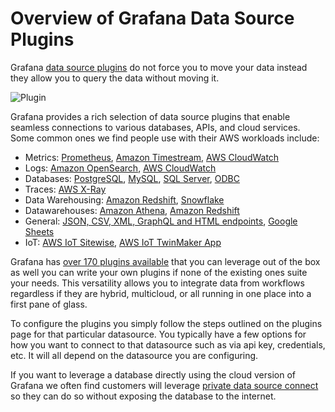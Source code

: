 # Overview of Grafana Data Source Plugins
Grafana [data source plugins](https://grafana.com/docs/grafana/latest/datasources/) do not force you to move your data instead they allow you to query the data without moving it. 

![Plugin](images/plug.png)

Grafana provides a rich selection of data source plugins that enable seamless connections to various databases, APIs, and cloud services. Some common ones we find people use with their AWS workloads include:

- Metrics: [Prometheus](https://grafana.com/grafana/plugins/prometheus/), [Amazon Timestream](https://grafana.com/grafana/plugins/grafana-timestream-datasource/), [AWS CloudWatch](https://grafana.com/grafana/plugins/cloudwatch/)
- Logs: [Amazon OpenSearch](https://grafana.com/grafana/plugins/grafana-opensearch-datasource/), [AWS CloudWatch](https://grafana.com/grafana/plugins/cloudwatch/)
- Databases: [PostgreSQL](https://grafana.com/grafana/plugins/postgres/), [MySQL](https://grafana.com/grafana/plugins/mysql/), [SQL Server](https://grafana.com/grafana/plugins/mssql/), [ODBC](https://grafana.com/grafana/plugins/grafana-odbc-datasource/)
- Traces: [AWS X-Ray](https://grafana.com/grafana/plugins/grafana-x-ray-datasource/)
- Data Warehousing: [Amazon Redshift](https://grafana.com/grafana/plugins/grafana-redshift-datasource/), [Snowflake](https://grafana.com/grafana/plugins/grafana-snowflake-datasource/)
- Datawarehouses: [Amazon Athena](https://grafana.com/grafana/plugins/grafana-athena-datasource/), [Amazon Redshift](https://grafana.com/grafana/plugins/grafana-redshift-datasource/)
- General: [JSON, CSV, XML, GraphQL and HTML endpoints](https://grafana.com/grafana/plugins/yesoreyeram-infinity-datasource/), [Google Sheets](https://grafana.com/grafana/plugins/grafana-googlesheets-datasource/)
- IoT: [AWS IoT Sitewise](https://grafana.com/grafana/plugins/grafana-iot-sitewise-datasource/), [AWS IoT TwinMaker App](https://grafana.com/grafana/plugins/grafana-iot-twinmaker-app/)

Grafana has [over 170 plugins available](https://grafana.com/grafana/plugins/) that you can leverage out of the box as well you can write your own plugins if none of the existing ones suite your needs. This versatility allows you to integrate data from workflows regardless if they are hybrid, multicloud, or all running in one place into a first pane of glass.

To configure the plugins you simply follow the steps outlined on the plugins page for that particular datasource. You typically have a few options for how you want to connect to that datasource such as via api key, credentials, etc. It will all depend on the datasource you are configuring.

If you want to leverage a database directly using the cloud version of Grafana we often find customers will leverage [private data source connect](https://grafana.com/docs/grafana-cloud/connect-externally-hosted/configure-private-datasource-connect/) so they can do so without exposing the database to the internet.